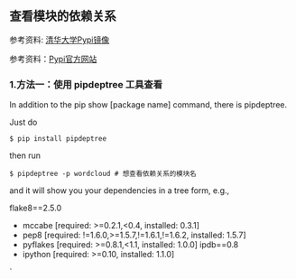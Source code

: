 ## 查看模块的依赖关系

参考资料: [清华大学Pypi镜像](https://mirror.tuna.tsinghua.edu.cn/help/pypi/)

参考资料：[Pypi官方网站](https://pypi.org/)

### 1.方法一：使用 pipdeptree 工具查看

In addition to the pip show [package name] command, there is pipdeptree.

Just do

```shell
$ pip install pipdeptree
```

then run

```
$ pipdeptree -p wordcloud # 想查看依赖关系的模块名
```

and it will show you your dependencies in a tree form, e.g.,

flake8==2.5.0
  - mccabe [required: >=0.2.1,<0.4, installed: 0.3.1]
  - pep8 [required: !=1.6.0,>=1.5.7,!=1.6.1,!=1.6.2, installed: 1.5.7]
  - pyflakes [required: >=0.8.1,<1.1, installed: 1.0.0]
ipdb==0.8
  - ipython [required: >=0.10, installed: 1.1.0]

`